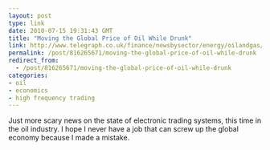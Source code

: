 ```yaml
---
layout: post
type: link
date: 2010-07-15 19:31:43 GMT
title: "Moving the Global Price of Oil While Drunk"
link: http://www.telegraph.co.uk/finance/newsbysector/energy/oilandgas/7862246/How-a-broker-spent-520m-in-a-drunken-stupor-and-moved-the-global-oil-price.html
permalink: /post/816265671/moving-the-global-price-of-oil-while-drunk
redirect_from: 
  - /post/816265671/moving-the-global-price-of-oil-while-drunk
categories:
- oil
- economics
- high frequency trading
---
```

Just more scary news on the state of electronic trading systems, this time in the oil industry. I hope I never have a job that can screw up the global economy because I made a mistake.
